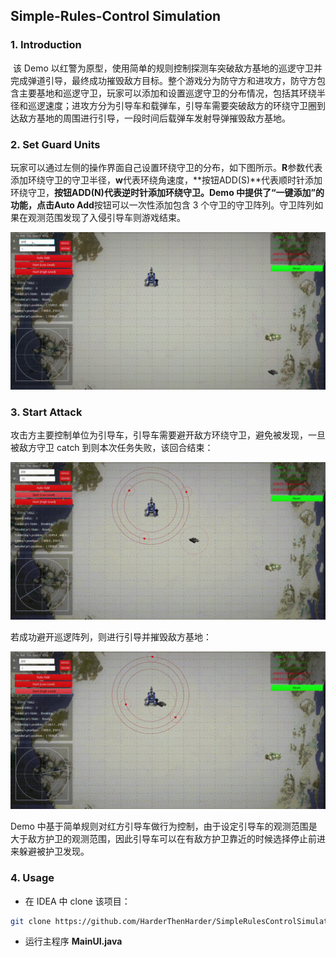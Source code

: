 ## Simple-Rules-Control Simulation

### 1. Introduction

​		该 Demo 以红警为原型，使用简单的规则控制探测车突破敌方基地的巡逻守卫并完成弹道引导，最终成功摧毁敌方目标。整个游戏分为防守方和进攻方，防守方包含主要基地和巡逻守卫，玩家可以添加和设置巡逻守卫的分布情况，包括其环绕半径和巡逻速度；进攻方分为引导车和载弹车，引导车需要突破敌方的环绕守卫圈到达敌方基地的周围进行引导，一段时间后载弹车发射导弹摧毁敌方基地。

### 2. Set Guard Units

​		玩家可以通过左侧的操作界面自己设置环绕守卫的分布，如下图所示。**R**参数代表添加环绕守卫的守卫半径，**w**代表环绕角速度，**按钮ADD(S)**代表顺时针添加环绕守卫，**按钮ADD(N)**代表逆时针添加环绕守卫。Demo 中提供了“一键添加”的功能，点击**Auto Add**按钮可以一次性添加包含 3 个守卫的守卫阵列。守卫阵列如果在观测范围发现了入侵引导车则游戏结束。

<div align=center><img src="assets/set_guard.gif" width=600></div>

### 3. Start Attack

​		攻击方主要控制单位为引导车，引导车需要避开敌方环绕守卫，避免被发现，一旦被敌方守卫 catch 到则本次任务失败，该回合结束：

<div align=center><img src="assets/be_catched.gif" width=600></div>

若成功避开巡逻阵列，则进行引导并摧毁敌方基地：

<div align=center><img src="assets/success_attack.gif" width=600></div>

Demo 中基于简单规则对红方引导车做行为控制，由于设定引导车的观测范围是大于敌方护卫的观测范围，因此引导车可以在有敌方护卫靠近的时候选择停止前进来躲避被护卫发现。

### 4. Usage

* 在 IDEA 中 clone 该项目：

```bash
git clone https://github.com/HarderThenHarder/SimpleRulesControlSimulation.git
```

* 运行主程序 **MainUI.java**